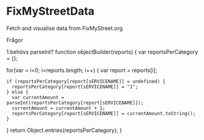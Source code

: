 # FixMyStreetData
Fetch and visualise data from FixMyStreet.org


Frågor

1.behövs parseInt?
function objectBuilder(reports) {
  var reportsPerCategory = {};

  for(var = i=0; i<reports.length; i++) {
    var report = reports[i];

    if (reportsPerCategory[report[sERVICENAME]] = undefined) {
      reportsPerCategory[report[sERVICENAME]] = "1";
    } else {
      var currentAmount = parseInt(reportsPerCategory[report[sERVICENAME]]);
      currentAmount = currentAmount + 1;
      reportsPerCategory[report[sERVICENAME]] = currentAmount.toString();
    }  
  }
  return Object.entries(reportsPerCategory);
}
